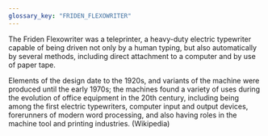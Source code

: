 ```yaml
---
glossary_key: "FRIDEN_FLEXOWRITER"
---
```


The Friden Flexowriter was a teleprinter, a heavy-duty electric typewriter capable of being driven not only by a human typing, but also automatically by several methods, including direct attachment to a computer and by use of paper tape.

Elements of the design date to the 1920s, and variants of the machine were produced until the early 1970s; the machines found a variety of uses during the evolution of office equipment in the 20th century, including being among the first electric typewriters, computer input and output devices, forerunners of modern word processing, and also having roles in the machine tool and printing industries. (Wikipedia)
